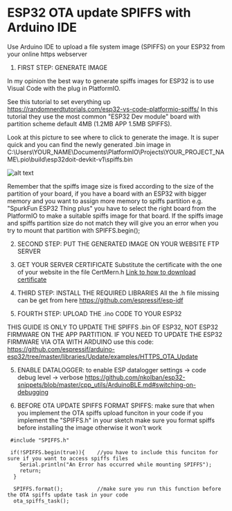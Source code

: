 # ESP32 OTA update SPIFFS with Arduino IDE
Use Arduino IDE to upload a file system image (SPIFFS) on your ESP32 from your online https webserver

1) FIRST STEP: GENERATE IMAGE

In my opinion the best way to generate spiffs images for ESP32 is to use Visual Code with the plug in PlatformIO.

See this tutorial to set everything up
https://randomnerdtutorials.com/esp32-vs-code-platformio-spiffs/
In this tutorial they use the most common "ESP32 Dev module" board with partition scheme default 4MB (1.2MB APP  1.5MB SPIFFS).

Look at this picture to see where to click to generate the image.
It is super quick and you can find the newly generated .bin image in
C:\Users\YOUR_NAME\Documents\PlatformIO\Projects\YOUR_PROJECT_NAME\\.pio\build\esp32doit-devkit-v1\spiffs.bin

![alt text](https://community.mongoose-os.com/uploads/default/original/1X/80a8ea4e793d19d2eec82779fb60aa747a097220.png)

Remember that the spiffs image size is fixed according to the size of the partition of your board, if you have a board with an ESP32 with bigger memory and you want to assign more memory to spiffs partition e.g. "SpurkFun ESP32 Thing plus" you have to select the right board from the PlatformIO to make a suitable spiffs image for that board. If the spiffs image and spiffs partition size do not match they will give you an error when you try to mount that partition with SPIFFS.begin();

2) SECOND STEP: PUT THE GENERATED IMAGE ON YOUR WEBSITE FTP SERVER
3) GET YOUR SERVER CERTIFICATE 
Substitute the certificate with the one of your website in the file CertMern.h
[Link to how to download certificate](https://www.esri.com/arcgis-blog/products/bus-analyst/field-mobility/learn-how-to-download-a-ssl-certificate-for-a-secured-portal/)

6) THIRD STEP: INSTALL THE REQUIRED LIBRARIES
All the .h file missing can be get from here 
https://github.com/espressif/esp-idf

4) FOURTH STEP: UPLOAD THE .ino CODE TO YOUR ESP32

THIS GUIDE IS ONLY TO UPDATE THE SPIFFS .bin OF ESP32, NOT ESP32 FIRMWARE ON THE APP PARTITION. IF YOU NEED TO UPDATE THE ESP32 FIRMWARE VIA OTA WITH ARDUINO use this code:
https://github.com/espressif/arduino-esp32/tree/master/libraries/Update/examples/HTTPS_OTA_Update

5) ENABLE DATALOGGER: to enable ESP datalogger settings → code debug level → verbose
 https://github.com/nkolban/esp32-snippets/blob/master/cpp_utils/ArduinoBLE.md#switching-on-debugging

6) BEFORE OTA UPDATE SPIFFS FORMAT SPIFFS: make sure that when you implement the OTA spiffs upload funciton in your code if you implement the "SPIFFS.h" in your sketch make sure you format spiffs before installing the image otherwise it won't work

```
 #include "SPIFFS.h"

 if(!SPIFFS.begin(true)){    //you have to include this funciton for sure if you want to access spiffs files
    Serial.println("An Error has occurred while mounting SPIFFS");
    return;
  }   

  SPIFFS.format();           //make sure you run this function before the OTA spiffs update task in your code
  ota_spiffs_task();
```

    
